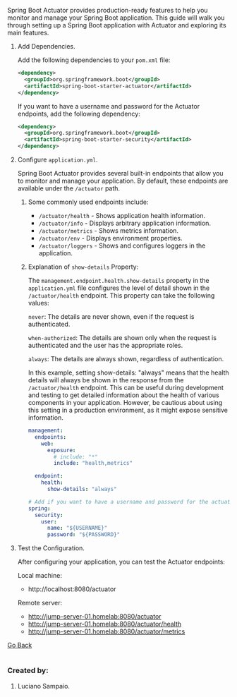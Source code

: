 Spring Boot Actuator provides production-ready features to help you monitor and manage your Spring Boot application. This guide will walk you through setting up a Spring Boot application with Actuator and exploring its main features.

1. Add Dependencies.

    Add the following dependencies to your `pom.xml` file:
    ```xml
    <dependency>
      <groupId>org.springframework.boot</groupId>
      <artifactId>spring-boot-starter-actuator</artifactId>
    </dependency>
    ```

    If you want to have a username and password for the Actuator endpoints, add the following dependency:
    ```xml
    <dependency>
      <groupId>org.springframework.boot</groupId>
      <artifactId>spring-boot-starter-security</artifactId>
    </dependency>
    ```

1. Configure `application.yml`.

    Spring Boot Actuator provides several built-in endpoints that allow you to monitor and manage your application. By default, these endpoints are available under the `/actuator` path.

    1. Some commonly used endpoints include:

        - `/actuator/health` - Shows application health information.
        - `/actuator/info` - Displays arbitrary application information.
        - `/actuator/metrics` - Shows metrics information.
        - `/actuator/env` - Displays environment properties.
        - `/actuator/loggers` - Shows and configures loggers in the application.

    1. Explanation of `show-details` Property:

        The `management.endpoint.health.show-details` property in the `application.yml` file configures the level of detail shown in the `/actuator/health` endpoint. This property can take the following values:

        `never`: The details are never shown, even if the request is authenticated.

        `when-authorized`: The details are shown only when the request is authenticated and the user has the appropriate roles.

        `always`: The details are always shown, regardless of authentication.

        In this example, setting show-details: "always" means that the health details will always be shown in the response from the `/actuator/health` endpoint. This can be useful during development and testing to get detailed information about the health of various components in your application. However, be cautious about using this setting in a production environment, as it might expose sensitive information.

        ```yml
        management:
          endpoints:
            web:
              exposure:
                # include: "*"
                include: "health,metrics"

          endpoint:
            health:
              show-details: "always"

        # Add if you want to have a username and password for the actuator endpoint.
        spring:
          security:
            user:
              name: "${USERNAME}"
              password: "${PASSWORD}"
        ```

1. Test the Configuration.

    After configuring your application, you can test the Actuator endpoints:

    Local machine:
      - http://localhost:8080/actuator

    Remote server:
      - http://jump-server-01.homelab:8080/actuator
      - http://jump-server-01.homelab:8080/actuator/health
      - http://jump-server-01.homelab:8080/actuator/metrics

[Go Back](../../../README.md)

#
### Created by:

1. Luciano Sampaio.
